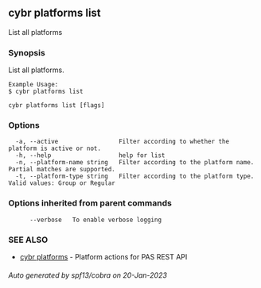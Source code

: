 ## cybr platforms list

List all platforms

### Synopsis

List all platforms.
	
	Example Usage:
	$ cybr platforms list

```
cybr platforms list [flags]
```

### Options

```
  -a, --active                 Filter according to whether the platform is active or not.
  -h, --help                   help for list
  -n, --platform-name string   Filter according to the platform name. Partial matches are supported.
  -t, --platform-type string   Filter according to the platform type. Valid values: Group or Regular
```

### Options inherited from parent commands

```
      --verbose   To enable verbose logging
```

### SEE ALSO

* [cybr platforms](cybr_platforms.md)	 - Platform actions for PAS REST API

###### Auto generated by spf13/cobra on 20-Jan-2023
